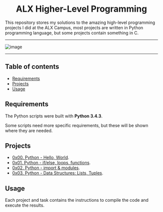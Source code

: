 <h1 align="center">ALX Higher-Level Programming</h1>
This repository stores my solutions to the amazing high-level programming projects I did at the ALX Campus, most projects are written in Python programming language, but some projects contain something in C.

---

![image](https://github.com/Bebo-K-S/alx-higher_level_programming/assets/107813045/f43f6bb0-a71d-427b-9f8e-c149e0f448ac)

---

## Table of contents
- [Requirements](#requirements)
- [Projects](#projects)
- [Usage](#usage)

## Requirements

The Python scripts were built with **Python 3.4.3**.

Some scripts need more specific requirements, but these will be shown where they are needed.

## Projects
- [0x00. Python - Hello, World](0x00-python-hello_world).
- [0x01. Python - if/else, loops, functions](0x01-python-if_else_loops_functions).
- [0x02. Python - import & modules](0x02-python-import_modules).
- [0x03. Python - Data Structures: Lists, Tuples](0x03-python-data_structures).

## Usage
Each project and task contains the instructions to compile the code and execute the results.
